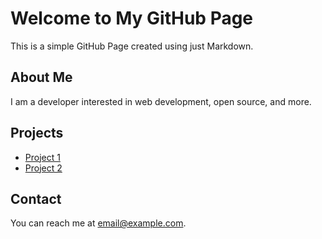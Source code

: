 # Welcome to My GitHub Page

This is a simple GitHub Page created using just Markdown.

## About Me

I am a developer interested in web development, open source, and more.

## Projects

- [Project 1](https://github.com/username/project1)
- [Project 2](https://github.com/username/project2)

## Contact

You can reach me at [email@example.com](mailto:email@example.com).
